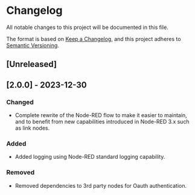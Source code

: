 # Changelog

All notable changes to this project will be documented in this file.

The format is based on [Keep a Changelog](https://keepachangelog.com/en/1.0.0/),
and this project adheres to [Semantic Versioning](https://semver.org/spec/v2.0.0.html).

## [Unreleased]

## [2.0.0] - 2023-12-30

### Changed

- Complete rewrite of the Node-RED flow to make it easier to maintain, and to benefit from new capabilities introduced in Node-RED 3.x such as link nodes. 

### Added

- Added logging using Node-RED standard logging capability.

### Removed

- Removed dependencies to 3rd party nodes for Oauth authentication.